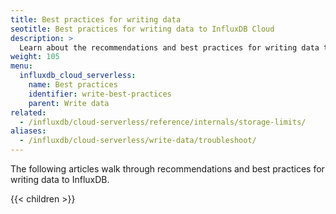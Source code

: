 ```yaml
---
title: Best practices for writing data
seotitle: Best practices for writing data to InfluxDB Cloud
description: >
  Learn about the recommendations and best practices for writing data to InfluxDB.
weight: 105
menu:
  influxdb_cloud_serverless:
    name: Best practices
    identifier: write-best-practices
    parent: Write data
related:
  - /influxdb/cloud-serverless/reference/internals/storage-limits/
aliases:
  - /influxdb/cloud-serverless/write-data/troubleshoot/
---
```


The following articles walk through recommendations and best practices for writing
data to InfluxDB.

{{< children >}}
